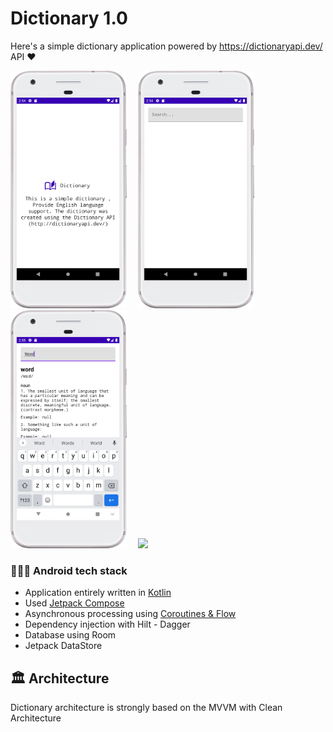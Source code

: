 

# Dictionary 1.0

Here's a simple dictionary application powered by https://dictionaryapi.dev/  API  :heart:


<img src="https://github.com/Libiez/Lloyds-Test/blob/master/app/src/main/res/images/screenshot_1.png" width="186">  <img src="https://github.com/Libiez/Lloyds-Test/blob/master/app/src/main/res/images/screenshot_2.png" width="186">  <img src="https://github.com/Libiez/Lloyds-Test/blob/master/app/src/main/res/images/screenshot_3.png" width="186">  <img src="https://github.com/Libiez/Lloyds-Test/blob/master/app/src/main/res/images/ezgif.com-gif-maker%20(1).gif"   width="186" />


### 🧑🏻‍💻 Android tech stack

- Application entirely written in [Kotlin](https://kotlinlang.org)
- Used [Jetpack Compose](https://developer.android.com/jetpack/compose)
- Asynchronous processing using [Coroutines & Flow](https://kotlin.github.io/kotlinx.coroutines/)
- Dependency injection with Hilt - Dagger
- Database using Room
- Jetpack DataStore 


## 🏛 Architecture

Dictionary architecture is strongly based on
the MVVM with Clean Architecture

